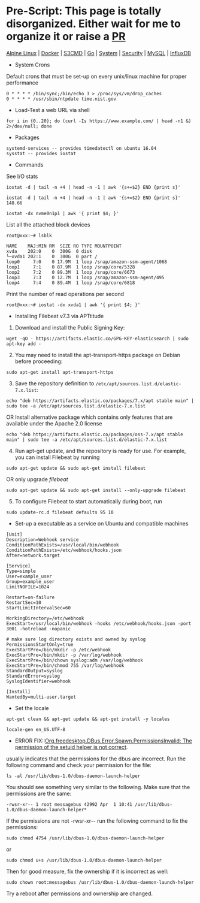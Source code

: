 # Pre-Script: This page is totally disorganized. Either wait for me to organize it or raise a [PR](https://github.com/shammishailaj/myex/compare)

[Alpine Linux](../alpine-linux/) | [Docker](../docker/) | [S3CMD](../s3cmd/) | [Go](../go/) | [System](../system/) | [Security](../security/) | [MySQL](../mysql/) | [InfluxDB](../influxdb/)

- System Crons

Default crons that must be set-up on every unix/linux machine for proper performance

```
0 * * * * /bin/sync;/bin/echo 3 > /proc/sys/vm/drop_caches
0 * * * * /usr/sbin/ntpdate time.nist.gov
```

- Load-Test a web URL via shell

```
for i in {0..20}; do (curl -Is https://www.example.com/ | head -n1 &) 2>/dev/null; done
```


- Packages

```
systemd-services -- provides timedatectl on ubuntu 16.04
sysstat -- provides iostat
```


- Commands

See I/O stats

```
iostat -d | tail -n +4 | head -n -1 | awk '{s+=$2} END {print s}'
```

```
iostat -d | tail -n +4 | head -n -1 | awk '{s+=$2} END {print s}'
148.66
```
```
iostat -dx nvme0n1p1 | awk '{ print $4; }'
```

List all the attached block devices
```
root@xxx:~# lsblk

NAME    MAJ:MIN RM  SIZE RO TYPE MOUNTPOINT
xvda    202:0    0  300G  0 disk 
└─xvda1 202:1    0  300G  0 part /
loop0     7:0    0 17.9M  1 loop /snap/amazon-ssm-agent/1068
loop1     7:1    0 87.9M  1 loop /snap/core/5328
loop2     7:2    0 89.3M  1 loop /snap/core/6673
loop3     7:3    0 12.7M  1 loop /snap/amazon-ssm-agent/495
loop4     7:4    0 89.4M  1 loop /snap/core/6818
```

Print the number of read operations per second

```
root@xxx:~# iostat -dx xvda1 | awk '{ print $4; }'
```


- Installing Filebeat v7.3 via APTtitude
1. Download and install the Public Signing Key:

```wget -qO - https://artifacts.elastic.co/GPG-KEY-elasticsearch | sudo apt-key add -```

2. You may need to install the apt-transport-https package on Debian before proceeding:

```sudo apt-get install apt-transport-https```

3. Save the repository definition to  ```/etc/apt/sources.list.d/elastic-7.x.list```:

```echo "deb https://artifacts.elastic.co/packages/7.x/apt stable main" | sudo tee -a /etc/apt/sources.list.d/elastic-7.x.list```

OR Install alternative package which contains only features that are available under the Apache 2.0 license

```echo "deb https://artifacts.elastic.co/packages/oss-7.x/apt stable main" | sudo tee -a /etc/apt/sources.list.d/elastic-7.x.list```

4. Run apt-get update, and the repository is ready for use. For example, you can install Filebeat by running

```sudo apt-get update && sudo apt-get install filebeat```

OR only upgrade *filebeat*

```sudo apt-get update && sudo apt-get install --only-upgrade filebeat```

5. To configure Filebeat to start automatically during boot, run

```sudo update-rc.d filebeat defaults 95 10```

- Set-up a executable as a service on Ubuntu and compatible machines

```
[Unit]
Description=Webhook service
ConditionPathExists=/usr/local/bin/webhook
ConditionPathExists=/etc/webhook/hooks.json
After=network.target

[Service]
Type=simple
User=example_user
Group=example_user
LimitNOFILE=1024

Restart=on-failure
RestartSec=10
startLimitIntervalSec=60

WorkingDirectory=/etc/webhook
ExecStart=/usr/local/bin/webhook -hooks /etc/webhook/hooks.json -port 3001 -hotreload -nopanic

# make sure log directory exists and owned by syslog
PermissionsStartOnly=true
ExecStartPre=/bin/mkdir -p /etc/webhook
ExecStartPre=/bin/mkdir -p /var/log/webhook
ExecStartPre=/bin/chown syslog:adm /var/log/webhook
ExecStartPre=/bin/chmod 755 /var/log/webhook
StandardOutput=syslog
StandardError=syslog
SyslogIdentifier=webhook

[Install]
WantedBy=multi-user.target
```

- Set the locale

```apt-get clean && apt-get update && apt-get install -y locales```

```locale-gen en_US.UTF-8```


- ERROR FIX::[Org.freedesktop.DBus.Error.Spawn.PermissionsInvalid: The permission of the setuid helper is not correct](https://askubuntu.com/a/826626).

usually indicates that the permissions for the dbus are incorrect. Run the following command and check your permission for the file:

```
ls -al /usr/lib/dbus-1.0/dbus-daemon-launch-helper
```

You should see something very similar to the following. Make sure that the permissions are the same:

```
-rwsr-xr-- 1 root messagebus 42992 Apr  1 10:41 /usr/lib/dbus-1.0/dbus-daemon-launch-helper*
```

If the permissions are not -rwsr-xr-- run the following command to fix the permissions:

```
sudo chmod 4754 /usr/lib/dbus-1.0/dbus-daemon-launch-helper
```

or 

```
sudo chmod u+s /usr/lib/dbus-1.0/dbus-daemon-launch-helper
```

Then for good measure, fix the ownership if it is incorrect as well:

```
sudo chown root:messagebus /usr/lib/dbus-1.0/dbus-daemon-launch-helper
```

Try a reboot after permissions and ownership are changed.
